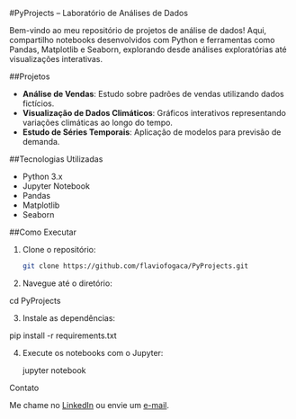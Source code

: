 #PyProjects – Laboratório de Análises de Dados

Bem-vindo ao meu repositório de projetos de análise de dados! Aqui, compartilho notebooks desenvolvidos com Python e ferramentas como Pandas, Matplotlib e Seaborn, explorando desde análises exploratórias até visualizações interativas.

##Projetos

- **Análise de Vendas**: Estudo sobre padrões de vendas utilizando dados fictícios.
- **Visualização de Dados Climáticos**: Gráficos interativos representando variações climáticas ao longo do tempo.
- **Estudo de Séries Temporais**: Aplicação de modelos para previsão de demanda.

##Tecnologias Utilizadas

- Python 3.x
- Jupyter Notebook
- Pandas
- Matplotlib
- Seaborn

##Como Executar

1. Clone o repositório:
   ```bash
   git clone https://github.com/flaviofogaca/PyProjects.git

2. Navegue até o diretório:

cd PyProjects

3. Instale as dependências:

pip install -r requirements.txt

4. Execute os notebooks com o Jupyter:

    jupyter notebook


Contato

Me chame no [LinkedIn](https://www.linkedin.com/in/flavio-foga%C3%A7a-a71615199/) ou envie um [e-mail](mailto:flavio.eli22@live.com).
